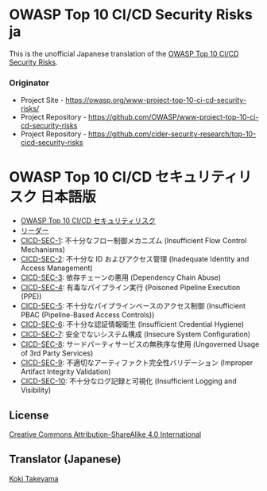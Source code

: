 # OWASP Top 10 CI/CD Security Risks ja

This is the unofficial Japanese translation of the [OWASP Top 10 CI/CD Security Risks](https://github.com/OWASP/www-project-top-10-ci-cd-security-risks).

### Originator

- Project Site - <https://owasp.org/www-project-top-10-ci-cd-security-risks/>
- Project Repository - <https://github.com/OWASP/www-project-top-10-ci-cd-security-risks>
- Project Repository - <https://github.com/cider-security-research/top-10-cicd-security-risks>

# OWASP Top 10 CI/CD セキュリティリスク 日本語版

* [OWASP Top 10 CI/CD セキュリティリスク](Document/index.md)
* [リーダー](Document/leaders.md)
* [CICD-SEC-1](Document/CICD-SEC-01-Insufficient-Flow-Control-Mechanisms.md): 不十分なフロー制御メカニズム (Insufficient Flow Control Mechanisms)
* [CICD-SEC-2](Document/CICD-SEC-02-Inadequate-Identity-And-Access-Management.md): 不十分な ID およびアクセス管理 (Inadequate Identity and Access Management)
* [CICD-SEC-3](Document/CICD-SEC-03-Dependency-Chain-Abuse.md): 依存チェーンの悪用 (Dependency Chain Abuse)
* [CICD-SEC-4](Document/CICD-SEC-04-Poisoned-Pipeline-Execution.md): 有毒なパイプライン実行 (Poisoned Pipeline Execution (PPE))
* [CICD-SEC-5](Document/CICD-SEC-05-Insufficient-PBAC.md): 不十分なパイプラインベースのアクセス制御 (Insufficient PBAC (Pipeline-Based Access Controls))
* [CICD-SEC-6](Document/CICD-SEC-06-Insufficient-Credential-Hygiene.md): 不十分な認証情報衛生 (Insufficient Credential Hygiene)
* [CICD-SEC-7](Document/CICD-SEC-07-Insecure-System-Configuration.md): 安全でないシステム構成 (Insecure System Configuration)
* [CICD-SEC-8](Document/CICD-SEC-08-Ungoverned-Usage-of-3rd-Party-Services.md): サードパーティサービスの無秩序な使用 (Ungoverned Usage of 3rd Party Services)
* [CICD-SEC-9](Document/CICD-SEC-09-Improper-Artifact-Integrity-Validation.md): 不適切なアーティファクト完全性バリデーション (Improper Artifact Integrity Validation)
* [CICD-SEC-10](Document/CICD-SEC-10-Insufficient-Logging-And-Visibility.md): 不十分なログ記録と可視化 (Insufficient Logging and Visibility)

## License

[Creative Commons Attribution-ShareAlike 4.0 International](https://creativecommons.org/licenses/by-sa/4.0/)

## Translator (Japanese)

[Koki Takeyama](https://github.com/coky-t)
